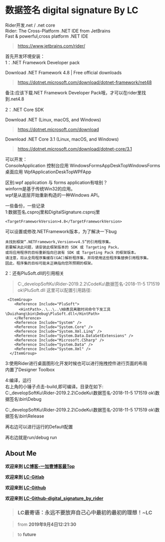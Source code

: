 # 数据签名 digital signature By LC
Rider开发.net / .net core  
Rider: The Cross-Platform .NET IDE from JetBrains  
Fast & powerful,cross platform .NET IDE
> https://www.jetbrains.com/rider/

首先开发环境安装：  
1：.NET Framework Developer pack  

Download .NET Framework 4.8 | Free official downloads

> https://dotnet.microsoft.com/download/dotnet-framework/net48

备注:应该下载.NET Framework Developer Pack哦，才可以在rider里找到.net4.8

2：.NET Core SDK  

Download .NET (Linux, macOS, and Windows)

> https://dotnet.microsoft.com/download

Download .NET Core 3.1 (Linux, macOS, and Windows)

> https://dotnet.microsoft.com/download/dotnet-core/3.1

可以开发：  
ConsoleApplication  控制台应用
WindowsFormsAppDeskTopWindowsForms  桌面应用
WpfApplicationDeskTopWPFApp

区别:wpf application 与 forms application有啥别？  
winform是基于传统Win32的应用。  
wpf是从底层开始重新构造的一种Windows API。

一些备份，一些记录  
1:数据签名.csproj里和DigitalSignature.csproj里  
```
<TargetFrameworkVersion>4.8</TargetFrameworkVersion>
```  
可以设置或修改.NETFramework版本，为了解决一下bug
```
未找到框架“.NETFramework,Version=v4.5”的引用程序集。
若要解决此问题，请安装此框架版本的 SDK 或 Targeting Pack，
或将应用程序的目标重新指向已装有 SDK 或 Targeting Pack 的框架版本。
请注意，将从全局程序集缓存(GAC)解析程序集，并将使用这些程序集替换引用程序集。
因此，程序集的目标可能未正确指向您所预期的框架。
```

2：还有PluSoft.dll的引用相关
> C:\_developSoftKu\Rider-2019.2.2\CodeKu\数据签名-2018-11-5 171519 ok\PluSoft.dll
这里可以配置引用路径:
```
 <ItemGroup>
    <Reference Include="PluSoft">
      <HintPath>..\..\..\NB表具离散时间命令下发工具\Duizhang\bin\Debug\PluSoft.dll</HintPath>
    </Reference>
    <Reference Include="System" />
    <Reference Include="System.Core" />
    <Reference Include="System.Xml.Linq" />
    <Reference Include="System.Data.DataSetExtensions" />
    <Reference Include="Microsoft.CSharp" />
    <Reference Include="System.Data" />
    <Reference Include="System.Xml" />
  </ItemGroup>
```
3:使用Rider进行桌面图形化开发时候也可以进行拖拽控件进行页面的布局  
内置了Designer Toolbox

4:编译，运行  
右上角的小锤子点击-build,即可编译。目录在如下:  
C:\_developSoftKu\Rider-2019.2.2\CodeKu\数据签名-2018-11-5 171519 ok\数据签名\bin\Debug  

C:\_developSoftKu\Rider-2019.2.2\CodeKu\数据签名-2018-11-5 171519 ok\数据签名\bin\Release

再右边可以进行运行的Default配置

再右边就是run/debug run

## About Me

**欢迎来到 [LC博客-一加壹博客最Top](http://www.oneplusone.vip)**

**欢迎来到 [LC-Gitlab](https://gitlab.com/ahviplc)**

**欢迎来到 [LC-Github](https://github.com/ahviplc)**

**欢迎来到 [LC-Github-digital_signature_by_rider](https://github.com/ahviplc/digital_signature_by_rider)**

> ### LC最寄语：永远不要放弃自己心中最初的最初的理想！~LC

> from **2019年9月4日12:21:30**

> to **future**
